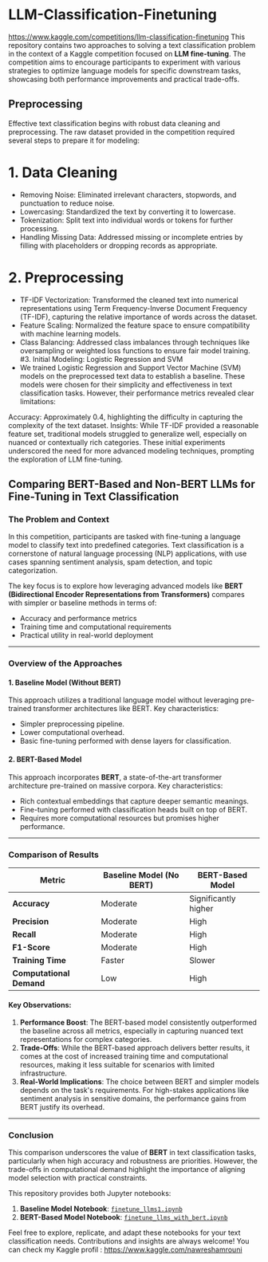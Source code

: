 # LLM-Classification-Finetuning
https://www.kaggle.com/competitions/llm-classification-finetuning
This repository contains two approaches to solving a text classification problem in the context of a Kaggle competition focused on **LLM fine-tuning**. The competition aims to encourage participants to experiment with various strategies to optimize language models for specific downstream tasks, showcasing both performance improvements and practical trade-offs.

## Preprocessing
Effective text classification begins with robust data cleaning and preprocessing. The raw dataset provided in the competition required several steps to prepare it for modeling:

# 1. Data Cleaning
- Removing Noise: Eliminated irrelevant characters, stopwords, and punctuation to reduce noise.
- Lowercasing: Standardized the text by converting it to lowercase.
- Tokenization: Split text into individual words or tokens for further processing.
- Handling Missing Data: Addressed missing or incomplete entries by filling with placeholders or dropping records as appropriate.
# 2. Preprocessing
- TF-IDF Vectorization: Transformed the cleaned text into numerical representations using Term Frequency-Inverse Document Frequency (TF-IDF), capturing the relative importance of words across the dataset.
- Feature Scaling: Normalized the feature space to ensure compatibility with machine learning models.
- Class Balancing: Addressed class imbalances through techniques like oversampling or weighted loss functions to ensure fair model training.
#3. Initial Modeling: Logistic Regression and SVM
- We trained Logistic Regression and Support Vector Machine (SVM) models on the preprocessed text data to establish a baseline. These models were chosen for their simplicity and effectiveness in text  classification tasks. However, their performance metrics revealed clear limitations:

Accuracy: Approximately 0.4, highlighting the difficulty in capturing the complexity of the text dataset.
Insights: While TF-IDF provided a reasonable feature set, traditional models struggled to generalize well, especially on nuanced or contextually rich categories.
These initial experiments underscored the need for more advanced modeling techniques, prompting the exploration of LLM fine-tuning.



## Comparing BERT-Based and Non-BERT LLMs for Fine-Tuning in Text Classification

### The Problem and Context

In this competition, participants are tasked with fine-tuning a language model to classify text into predefined categories. Text classification is a cornerstone of natural language processing (NLP) applications, with use cases spanning sentiment analysis, spam detection, and topic categorization. 

The key focus is to explore how leveraging advanced models like **BERT (Bidirectional Encoder Representations from Transformers)** compares with simpler or baseline methods in terms of:
- Accuracy and performance metrics
- Training time and computational requirements
- Practical utility in real-world deployment

---

### Overview of the Approaches

#### 1. **Baseline Model (Without BERT)**

This approach utilizes a traditional language model without leveraging pre-trained transformer architectures like BERT. Key characteristics:
- Simpler preprocessing pipeline.
- Lower computational overhead.
- Basic fine-tuning performed with dense layers for classification.

#### 2. **BERT-Based Model**

This approach incorporates **BERT**, a state-of-the-art transformer architecture pre-trained on massive corpora. Key characteristics:
- Rich contextual embeddings that capture deeper semantic meanings.
- Fine-tuning performed with classification heads built on top of BERT.
- Requires more computational resources but promises higher performance.

---

### Comparison of Results

| Metric                   | Baseline Model (No BERT) | BERT-Based Model       |
|--------------------------|--------------------------|------------------------|
| **Accuracy**             | Moderate                | Significantly higher    |
| **Precision**            | Moderate                | High                    |
| **Recall**               | Moderate                | High                    |
| **F1-Score**             | Moderate                | High                    |
| **Training Time**        | Faster                  | Slower                  |
| **Computational Demand** | Low                     | High                    |

#### Key Observations:
1. **Performance Boost**: The BERT-based model consistently outperformed the baseline across all metrics, especially in capturing nuanced text representations for complex categories.
2. **Trade-Offs**: While the BERT-based approach delivers better results, it comes at the cost of increased training time and computational resources, making it less suitable for scenarios with limited infrastructure.
3. **Real-World Implications**: The choice between BERT and simpler models depends on the task's requirements. For high-stakes applications like sentiment analysis in sensitive domains, the performance gains from BERT justify its overhead.

---

### Conclusion

This comparison underscores the value of **BERT** in text classification tasks, particularly when high accuracy and robustness are priorities. However, the trade-offs in computational demand highlight the importance of aligning model selection with practical constraints.

This repository provides both Jupyter notebooks:
1. **Baseline Model Notebook**: [`finetune_llms1.ipynb`](./finetune_llms1.ipynb)
2. **BERT-Based Model Notebook**: [`finetune_llms_with_bert.ipynb`](./finetune_llms_with_bert.ipynb)

Feel free to explore, replicate, and adapt these notebooks for your text classification needs. Contributions and insights are always welcome!
You can check my Kaggle profil : https://www.kaggle.com/nawreshamrouni
